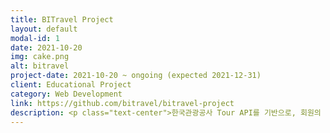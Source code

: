 ```yaml
---
title: BITravel Project
layout: default
modal-id: 1
date: 2021-10-20
img: cake.png
alt: bitravel
project-date: 2021-10-20 ~ ongoing (expected 2021-12-31)
client: Educational Project
category: Web Development
link: https://github.com/bitravel/bitravel-project
description: <p class="text-center">한국관광공사 Tour API를 기반으로, 회원의 DB 상 기존 이력을 기반으로 다음 방문 여행지 및 관련 정보를 추천하는 사이트입니다.<br>추천 기능을 구현하기 위한 데이터는 회원 가입 시 수집한 정보 및 선호도 설문, 그리고 꾸준히 새로운 후기를 작성하며 누적된 여행지 방문 이력 등을 사용하고 있습니다.</p>
---
```


